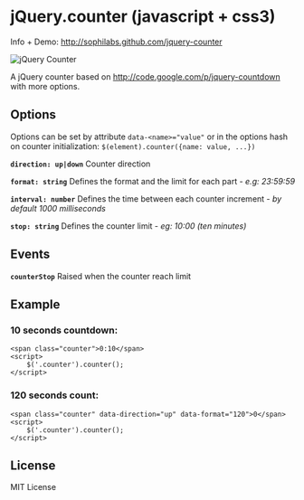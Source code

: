 # jQuery.counter (javascript + css3)

Info + Demo: http://sophilabs.github.com/jquery-counter

![jQuery Counter](http://i.imgur.com/ub7D9.png)

A jQuery counter based on http://code.google.com/p/jquery-countdown with more options.


## Options
Options can be set by attribute `data-<name>="value"` or in the options hash on counter initialization: `$(element).counter({name: value, ...})`

**`direction: up|down`** Counter direction

**`format: string`** Defines the format and the limit for each part - _e.g: 23:59:59_

**`interval: number`** Defines the time between each counter increment - _by default 1000 milliseconds_

**`stop: string`** Defines the counter limit - _eg: 10:00 (ten minutes)_

## Events

**`counterStop`** Raised when the counter reach limit

## Example
### 10 seconds countdown:

    <span class="counter">0:10</span>
    <script>
        $('.counter').counter();
    </script>

### 120 seconds count:
    <span class="counter" data-direction="up" data-format="120">0</span>
    <script>
        $('.counter').counter();
    </script>
    
## License
MIT License